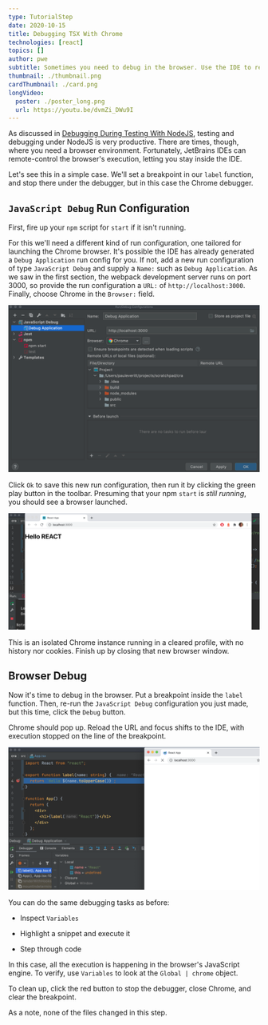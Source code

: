 ```yaml
---
type: TutorialStep
date: 2020-10-15
title: Debugging TSX With Chrome
technologies: [react]
topics: []
author: pwe
subtitle: Sometimes you need to debug in the browser. Use the IDE to remote control Chrome during debugging.
thumbnail: ./thumbnail.png
cardThumbnail: ./card.png
longVideo:
  poster: ./poster_long.png
  url: https://youtu.be/dvmZi_DWu9I
---
```


As discussed in [Debugging During Testing With NodeJS](../nodejs_debugging/), testing and debugging under NodeJS is very productive. 
There are times, though, where you need a browser environment.
Fortunately, JetBrains IDEs can remote-control the browser's execution, letting you stay inside the IDE.

Let's see this in a simple case.
We'll set a breakpoint in our `label` function, and stop there under the debugger, but in this case the Chrome debugger.

## `JavaScript Debug` Run Configuration

First, fire up your `npm` script for `start` if it isn't running.

For this we'll need a different kind of run configuration, one tailored for launching the Chrome browser.
It's possible the IDE has already generated a `Debug Application` run config for you.
If not, add a new run configuration of type `JavaScript Debug` and supply a `Name:` such as `Debug Application`.
As we saw in the first section, the webpack development server runs on port 3000, so provide the run configuration a `URL:` of `http://localhost:3000`. Finally, choose Chrome in the `Browser:` field.

![JavaScript Debug Run Configuration Type](./screenshots/run_configuration.png)

Click `Ok` to save this new run configuration, then run it by clicking the green play button in the toolbar.
Presuming that your npm `start` is *still running*, you should see a browser launched.

![Run npm start browser](./screenshots/run_start_browser.png)

This is an isolated Chrome instance running in a cleared profile, with no history nor cookies.
Finish up by closing that new browser window.

## Browser Debug

Now it's time to debug in the browser.
Put a breakpoint inside the `label` function.
Then, re-run the `JavaScript Debug` configuration you just made, but this time, click the `Debug` button.

Chrome should pop up.
Reload the URL and focus shifts to the IDE, with execution stopped on the line of the breakpoint.

![Stop At Breakpoint](./screenshots/stop_execution.png)

You can do the same debugging tasks as before:

- Inspect `Variables`

- Highlight a snippet and execute it

- Step through code

In this case, all the execution is happening in the browser's JavaScript engine.
To verify, use `Variables` to look at the `Global | chrome` object.

To clean up, click the red button to stop the debugger, close Chrome, and clear the breakpoint.

As a note, none of the files changed in this step.
